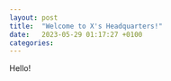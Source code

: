 ```yaml
---
layout: post
title:  "Welcome to X's Headquarters!"
date:   2023-05-29 01:17:27 +0100
categories: 
---
```

Hello!
